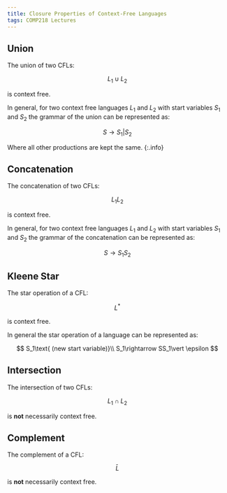 ```yaml
---
title: Closure Properties of Context-Free Languages
tags: COMP218 Lectures
---
```

## Union
The union of two CFLs:

$$
L_1\cup L_2
$$

is context free.

In general, for two context free languages $L_1$ and $L_2$ with start variables $S_1$ and $S_2$ the grammar of the union can be represented as:

$$
S\rightarrow S_1\vert S_2
$$

Where all other productions are kept the same.
{:.info}

## Concatenation
The concatenation of two CFLs:

$$
L_1L_2
$$

is context free.

In general, for two context free languages $L_1$ and $L_2$ with start variables $S_1$ and $S_2$ the grammar of the concatenation can be represented as:

$$
S\rightarrow S_1S_2
$$

## Kleene Star
The star operation of a CFL:

$$
L^*
$$

is context free.

In general the star operation of a language can be represented as:

$$
S_1\text{ (new start variable)}\\
S_1\rightarrow SS_1\vert \epsilon
$$

## Intersection
The intersection of two CFLs:

$$
L_1\cap L_2
$$

is **not** necessarily context free.

## Complement
The complement of a CFL:

$$
\bar L
$$

is **not** necessarily context free.